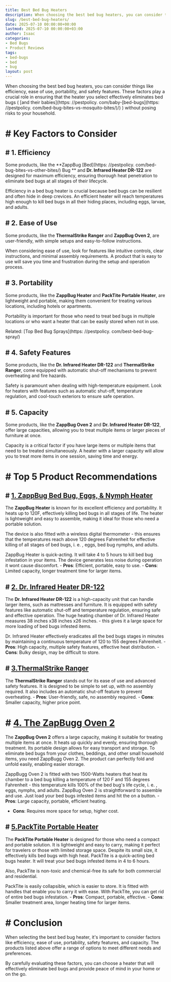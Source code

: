 ```yaml
---
title: Best Bed Bug Heaters
description: When choosing the best bed bug heaters, you can consider things like efficiency, ease of use, portability, and safety features.
slug: /best-bed-bug-heaters/
date: 2025-07-10 00:00:00+00:00
lastmod: 2025-07-10 00:00:00+03:00
author: Isaac
categories:
- Bed Bugs
- Product Reviews
tags:
- bed-bugs
- bed
- bug
layout: post
---
```


When choosing the best bed bug heaters, you can consider things like efficiency, ease of use, portability, and safety features. These factors play a crucial role in ensuring that the heater you select effectively eliminates bed bugs ( [and their babies](https: //pestpolicy. com/baby-[bed-bugs](https: //pestpolicy. com/bed-bug-bites-vs-mosquito-bites/)/) ) without posing risks to your household.

# # Key Factors to Consider

## # 1. Efficiency

Some products, like the **ZappBug [Bed](https: //pestpolicy. com/bed-bug-bites-vs-other-bites/) Bug ** and **Dr. Infrared Heater DR-122** are designed for maximum efficiency, ensuring thorough heat penetration to eliminate bed bugs at all stages of their lifecycle.

Efficiency in a bed bug heater is crucial because bed bugs can be resilient and often hide in deep crevices. An efficient heater will reach temperatures high enough to kill bed bugs in all their hiding places, including eggs, larvae, and adults.

## # 2. Ease of Use

Some products, like the **ThermalStrike Ranger** and **ZappBug Oven 2**, are user-friendly, with simple setups and easy-to-follow instructions.

When considering ease of use, look for features like intuitive controls, clear instructions, and minimal assembly requirements. A product that is easy to use will save you time and frustration during the setup and operation process.

## # 3. Portability

Some products, like the **ZappBug Heater** and **PackTite Portable Heater**, are lightweight and portable, making them convenient for treating various locations, including hotels or apartments.

Portability is important for those who need to treat bed bugs in multiple locations or who want a heater that can be easily stored when not in use.

Related: [Top Bed Bug Sprays](https: //pestpolicy. com/best-bed-bug-spray/)

## # 4. Safety Features

Some products, like the **Dr. Infrared Heater DR-122** and **ThermalStrike Ranger**, come equipped with automatic shut-off mechanisms to prevent overheating and fire hazards.

Safety is paramount when dealing with high-temperature equipment. Look for heaters with features such as automatic shut-off, temperature regulation, and cool-touch exteriors to ensure safe operation.

## # 5. Capacity

Some products, like the **ZappBug Oven 2** and **Dr. Infrared Heater DR-122**, offer large capacities, allowing you to treat multiple items or larger pieces of furniture at once.

Capacity is a critical factor if you have large items or multiple items that need to be treated simultaneously. A heater with a larger capacity will allow you to treat more items in one session, saving time and energy.

# # Top 5 Product Recommendations

## # [1. ZappBug Bed Bug, Eggs, & Nymph Heater](https://www.amazon.com/dp/B00F6EV306/?tag=p-policy-20)

The **ZappBug Heater** is known for its excellent efficiency and portability. It heats up to 120F, effectively killing bed bugs in all stages of life. The heater is lightweight and easy to assemble, making it ideal for those who need a portable solution.

The device is also fitted with a wireless digital thermometer - this ensures that the temperatures reach above 120 degrees Fahrenheit for effective killing of all stages of bed bugs, i. e. , eggs, bed bug nymphs, and adults.

ZappBug Heater is quick-acting. It will take 4 to 5 hours to kill bed bug infestation in your items. The device generates less noise during operation it wont cause discomfort. - **Pros**: Efficient, portable, easy to use. - **Cons**: Limited capacity, longer treatment time for larger items.

## # [2. Dr. Infrared Heater DR-122](https://www.amazon.com/dp/B00ZOUCYDW/?tag=p-policy-20)

The **Dr. Infrared Heater DR-122** is a high-capacity unit that can handle larger items, such as mattresses and furniture. It is equipped with safety features like automatic shut-off and temperature regulation, ensuring safe and effective operation. The huge heating chamber of Dr. Infrared Heater measures 38 inches x38 inches x26 inches. - this gives it a large space for more loading of bed bugs infested items.

Dr. Infrared Heater effectively eradicates all the bed bugs stages in minutes by maintaining a continuous temperature of 120 to 155 degrees Fahrenheit. - **Pros**: High capacity, multiple safety features, effective heat distribution. - **Cons**: Bulky design, may be difficult to store.

## # [3.**ThermalStrike Ranger**](https://www.amazon.com/dp/B07NBVSRG8/?tag=p-policy-20)

The **ThermalStrike Ranger** stands out for its ease of use and advanced safety features. It is designed to be simple to set up, with no assembly required. It also includes an automatic shut-off feature to prevent overheating. - **Pros**: User-friendly, safe, no assembly required. - **Cons**: Smaller capacity, higher price point.

# # [4. The ZapBugg Oven 2](https://www.amazon.com/dp/B00L8C2ZNO/?tag=p-policy-20)

The **ZappBug Oven 2** offers a large capacity, making it suitable for treating multiple items at once. It heats up quickly and evenly, ensuring thorough treatment. Its portable design allows for easy transport and storage. To eliminate bed bugs from your clothes, beddings, and other small household items, you need ZappBugg Oven 2. The product can perfectly fold and unfold easily, enabling easier storage.

ZappBugg Oven 2 is fitted with two 1500-Watts heaters that heat its chamber to a bed bug killing a temperature of 120 F and 155 degrees Fahrenheit - this temperature kills 100% of the bed bug's life cycle, i. e. , eggs, nymphs, and adults. ZappBug Oven 2 is straightforward to assemble and use. Just load your bed bugs infested items and hit the on a button. - **Pros**: Large capacity, portable, efficient heating.

- **Cons**: Requires more space for setup, higher cost.

## # [5.**PackTite Portable Heater**](https://www.amazon.com/dp/B00HK3ANYI/?tag=p-policy-20)

The **PackTite Portable Heater** is designed for those who need a compact and portable solution. It is lightweight and easy to carry, making it perfect for travelers or those with limited storage space. Despite its small size, it effectively kills bed bugs with high heat. PackTite is a quick-acting bed bugs heater. It will treat your bed bugs infested items in 4 to 6 hours.

Also, PackTite is non-toxic and chemical-free its safe for both commercial and residential.

PackTite is easily collapsible, which is easier to store. It is fitted with handles that enable you to carry it with ease. With PackTite, you can get rid of entire bed bugs infestation. - **Pros**: Compact, portable, effective. - **Cons**: Smaller treatment area, longer heating time for larger items.

# # Conclusion

When selecting the best bed bug heater, it's important to consider factors like efficiency, ease of use, portability, safety features, and capacity. The products listed above offer a range of options to meet different needs and preferences.

By carefully evaluating these factors, you can choose a heater that will effectively eliminate bed bugs and provide peace of mind in your home or on the go.
